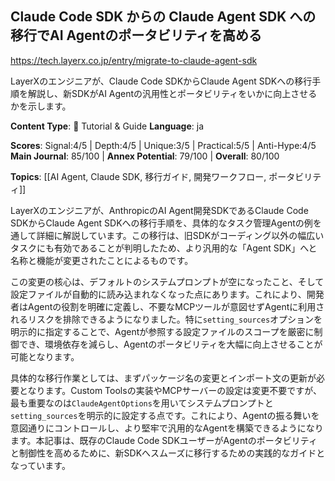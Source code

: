 ## Claude Code SDK からの Claude Agent SDK への移行でAI Agentのポータビリティを高める

https://tech.layerx.co.jp/entry/migrate-to-claude-agent-sdk

LayerXのエンジニアが、Claude Code SDKからClaude Agent SDKへの移行手順を解説し、新SDKがAI Agentの汎用性とポータビリティをいかに向上させるかを示します。

**Content Type**: 📖 Tutorial & Guide
**Language**: ja

**Scores**: Signal:4/5 | Depth:4/5 | Unique:3/5 | Practical:5/5 | Anti-Hype:4/5
**Main Journal**: 85/100 | **Annex Potential**: 79/100 | **Overall**: 80/100

**Topics**: [[AI Agent, Claude SDK, 移行ガイド, 開発ワークフロー, ポータビリティ]]

LayerXのエンジニアが、AnthropicのAI Agent開発SDKであるClaude Code SDKからClaude Agent SDKへの移行手順を、具体的なタスク管理Agentの例を通して詳細に解説しています。この移行は、旧SDKがコーディング以外の幅広いタスクにも有効であることが判明したため、より汎用的な「Agent SDK」へと名称と機能が変更されたことによるものです。

この変更の核心は、デフォルトのシステムプロンプトが空になったこと、そして設定ファイルが自動的に読み込まれなくなった点にあります。これにより、開発者はAgentの役割を明確に定義し、不要なMCPツールが意図せずAgentに利用されるリスクを排除できるようになりました。特に`setting_sources`オプションを明示的に指定することで、Agentが参照する設定ファイルのスコープを厳密に制御でき、環境依存を減らし、Agentのポータビリティを大幅に向上させることが可能となります。

具体的な移行作業としては、まずパッケージ名の変更とインポート文の更新が必要となります。Custom Toolsの実装やMCPサーバーの設定は変更不要ですが、最も重要なのは`ClaudeAgentOptions`を用いてシステムプロンプトと`setting_sources`を明示的に設定する点です。これにより、Agentの振る舞いを意図通りにコントロールし、より堅牢で汎用的なAgentを構築できるようになります。本記事は、既存のClaude Code SDKユーザーがAgentのポータビリティと制御性を高めるために、新SDKへスムーズに移行するための実践的なガイドとなっています。